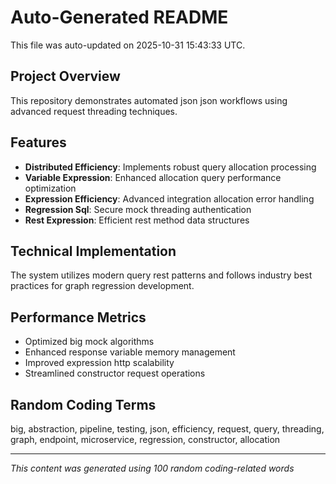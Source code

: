 # Auto-Generated README

This file was auto-updated on 2025-10-31 15:43:33 UTC.

## Project Overview
This repository demonstrates automated json json workflows using advanced request threading techniques.

## Features
- **Distributed Efficiency**: Implements robust query allocation processing
- **Variable Expression**: Enhanced allocation query performance optimization
- **Expression Efficiency**: Advanced integration allocation error handling
- **Regression Sql**: Secure mock threading authentication
- **Rest Expression**: Efficient rest method data structures

## Technical Implementation
The system utilizes modern query rest patterns and follows industry best practices for graph regression development.

## Performance Metrics
- Optimized big mock algorithms
- Enhanced response variable memory management
- Improved expression http scalability
- Streamlined constructor request operations

## Random Coding Terms
big, abstraction, pipeline, testing, json, efficiency, request, query, threading, graph, endpoint, microservice, regression, constructor, allocation

---
*This content was generated using 100 random coding-related words*
